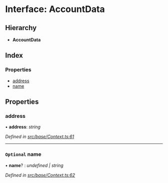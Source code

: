 # Interface: AccountData

## Hierarchy

* **AccountData**

## Index

### Properties

* [address](accountdata.md#address)
* [name](accountdata.md#optional-name)

## Properties

###  address

• **address**: *string*

*Defined in [src/base/Context.ts:61](https://github.com/PolymathNetwork/polymesh-sdk/blob/da32f46a/src/base/Context.ts#L61)*

___

### `Optional` name

• **name**? : *undefined | string*

*Defined in [src/base/Context.ts:62](https://github.com/PolymathNetwork/polymesh-sdk/blob/da32f46a/src/base/Context.ts#L62)*
